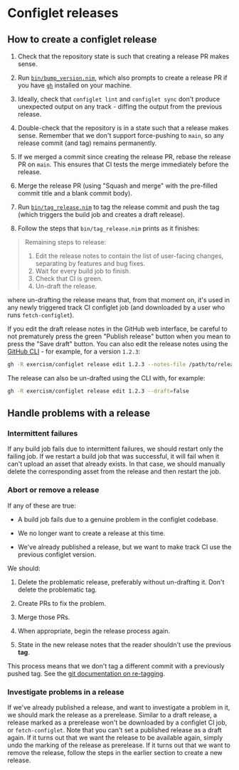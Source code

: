 # Configlet releases

## How to create a configlet release

1. Check that the repository state is such that creating a release PR makes sense.

1. Run [`bin/bump_version.nim`][bump_version], which also prompts to create a release PR if you have [`gh`][gh] installed on your machine.

1. Ideally, check that `configlet lint` and `configlet sync` don't produce unexpected output on any track - diffing the output from the previous release.

1. Double-check that the repository is in a state such that a release makes sense.
   Remember that we don't support force-pushing to `main`, so any release commit (and tag) remains permanently.

1. If we merged a commit since creating the release PR, rebase the release PR on `main`.
   This ensures that CI tests the merge immediately before the release.

1. Merge the release PR (using "Squash and merge" with the pre-filled commit title and a blank commit body).

1. Run [`bin/tag_release.nim`][tag_release] to tag the release commit and push the tag (which triggers the build job and creates a draft release).

1. Follow the steps that `bin/tag_release.nim` prints as it finishes:

> Remaining steps to release:
>
> 1. Edit the release notes to contain the list of user-facing changes,
>    separating by features and bug fixes.
> 2. Wait for every build job to finish.
> 3. Check that CI is green.
> 4. Un-draft the release.

where un-drafting the release means that, from that moment on, it's used in any newly triggered track CI configlet job (and downloaded by a user who runs `fetch-configlet`).

If you edit the draft release notes in the GitHub web interface, be careful to not prematurely press the green "Publish release" button when you mean to press the "Save draft" button.
You can also edit the release notes using the [GitHub CLI][gh] - for example, for a version `1.2.3`:

```sh
gh -R exercism/configlet release edit 1.2.3 --notes-file /path/to/release_notes.md
```

The release can also be un-drafted using the CLI with, for example:

```sh
gh -R exercism/configlet release edit 1.2.3 --draft=false
```

## Handle problems with a release

### Intermittent failures

If any build job fails due to intermittent failures, we should restart only the failing job.
If we restart a build job that was successful, it will fail when it can't upload an asset that already exists.
In that case, we should manually delete the corresponding asset from the release and then restart the job.

### Abort or remove a release

If any of these are true:

- A build job fails due to a genuine problem in the configlet codebase.

- We no longer want to create a release at this time.

- We've already published a release, but we want to make track CI use the previous configlet version.

We should:

1. Delete the problematic release, preferably without un-drafting it.
   Don't delete the problematic tag.

1. Create PRs to fix the problem.

1. Merge those PRs.

1. When appropriate, begin the release process again.

1. State in the new release notes that the reader shouldn't use the previous **tag**.

This process means that we don't tag a different commit with a previously pushed tag.
See the [git documentation on re-tagging][git-re-tag].

### Investigate problems in a release

If we've already published a release, and want to investigate a problem in it, we should mark the release as a prerelease.
Similar to a draft release, a release marked as a prerelease won't be downloaded by a configlet CI job, or `fetch-configlet`.
Note that you can't set a published release as a draft again.
If it turns out that we want the release to be available again, simply undo the marking of the release as prerelease.
If it turns out that we want to remove the release, follow the steps in the earlier section to create a new release.

[bump_version]: https://github.com/exercism/configlet/blob/main/bin/bump_version.nim
[gh]: https://github.com/cli/cli
[git-re-tag]: https://git-scm.com/docs/git-tag#_on_re_tagging
[tag_release]: https://github.com/exercism/configlet/blob/main/bin/tag_release.nim

